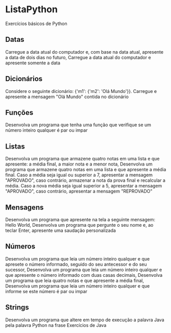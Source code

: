 # ListaPython

<p> Exercícios básicos de Python </p>

<h2>  Datas </h2>

<p> Carregue a data atual do computador e, com base na data atual, apresente a data de dois dias no futuro,
Carregue a data atual do computador e apresente somente a data </p>

<h2>  Dicionários </h2>

<p> Considere o seguinte dicionário: {'m1': {'m2': 'Olá Mundo'}}. Carregue e apresente a mensagem "Olá Mundo" contida no dicionário </p>

<h2>  Funções </h2>

<p> Desenvolva um programa que tenha uma função que verifique se um número inteiro qualquer é par ou impar </p>

<h2>  Listas </h2>

<p> Desenvolva um programa que armazene quatro notas em uma lista e que apresente: a média final, a maior nota e a menor nota,
Desenvolva um programa que armazene quatro notas em uma lista e que apresente a média final. Caso a média seja igual ou superior a 7, apresentar a mensagem "APROVADO", caso contrário, armazenar a nota da prova final e recalcular a média. Caso a nova média seja igual superior a 5, apresentar a mensagem "APROVADO", caso contrário, apresentar a mensagem "REPROVADO" </p>

<h2>  Mensagens </h2>

<p> Desenvolva um programa que apresente na tela a seguinte mensagem: Hello World,
Desenvolva um programa que pergunte o seu nome e, ao teclar Enter, apresente uma saudação personalizada </p>

<h2>  Números </h2>

<p> Desenvolva um programa que leia um número inteiro qualquer e que apresete o número informado, seguido do seu antecessor e do seu sucessor,
Desenvolva um programa que leia um número inteiro qualquer e que apresente o número informado com duas casas decimais,
Desenvolva um programa que leia quatro notas e que apresente a média final,
Desenvolva um programa que leia um número inteiro qualquer e que informe se este número é par ou impar </p>

<h2>  Strings </h2>

<p> Desenvolva um programa que altere em tempo de execução a palavra Java pela palavra Python na frase Exercícios de Java </p>

